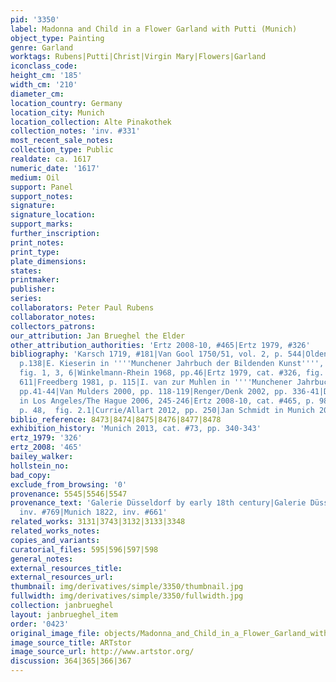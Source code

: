```yaml
---
pid: '3350'
label: Madonna and Child in a Flower Garland with Putti (Munich)
object_type: Painting
genre: Garland
worktags: Rubens|Putti|Christ|Virgin Mary|Flowers|Garland
iconclass_code:
height_cm: '185'
width_cm: '210'
diameter_cm:
location_country: Germany
location_city: Munich
location_collection: Alte Pinakothek
collection_notes: 'inv. #331'
most_recent_sale_notes:
collection_type: Public
realdate: ca. 1617
numeric_date: '1617'
medium: Oil
support: Panel
support_notes:
signature:
signature_location:
support_marks:
further_inscription:
print_notes:
print_type:
plate_dimensions:
states:
printmaker:
publisher:
series:
collaborators: Peter Paul Rubens
collaborator_notes:
collectors_patrons:
our_attribution: Jan Brueghel the Elder
other_attribution_authorities: 'Ertz 2008-10, #465|Ertz 1979, #326'
bibliography: 'Karsch 1719, #181|Van Gool 1750/51, vol. 2, p. 544|Oldenbourg 1921,
  p.138|E. Kieserin in ''''Munchener Jahrbuch der Bildenden Kunst'''',  1950, p. 215,
  fig. 1, 3, 6|Winkelmann-Rhein 1968, pp.46|Ertz 1979, cat. #326, fig. 385, pp. 314,
  611|Freedberg 1981, p. 115|I. van zur Muhlen in ''''Munchener Jahrbuch'''', 1990,
  pp.41-44|Van Mulders 2000, pp. 118-119|Renger/Denk 2002, pp. 336-41|Doherty et al.
  in Los Angeles/The Hague 2006, 245-246|Ertz 2008-10, cat. #465, p. 986|Merriam 2012,
  p. 48,  fig. 2.1|Currie/Allart 2012, pp. 250|Jan Schmidt in Munich 2013, 109-123'
biblio_reference: 8473|8474|8475|8476|8477|8478
exhibition_history: 'Munich 2013, cat. #73, pp. 340-343'
ertz_1979: '326'
ertz_2008: '465'
bailey_walker:
hollstein_no:
bad_copy:
exclude_from_browsing: '0'
provenance: 5545|5546|5547
provenance_text: 'Galerie Düsseldorf by early 18th century|Galerie Düsseldorf 1806,
  inv. #769|Munich 1822, inv. #661'
related_works: 3131|3743|3132|3133|3348
related_works_notes:
copies_and_variants:
curatorial_files: 595|596|597|598
general_notes:
external_resources_title:
external_resources_url:
thumbnail: img/derivatives/simple/3350/thumbnail.jpg
fullwidth: img/derivatives/simple/3350/fullwidth.jpg
collection: janbrueghel
layout: janbrueghel_item
order: '0423'
original_image_file: objects/Madonna_and_Child_in_a_Flower_Garland_with_Putti_%28Munich%29.jpg
image_source_title: ARTstor
image_source_url: http://www.artstor.org/
discussion: 364|365|366|367
---
```

